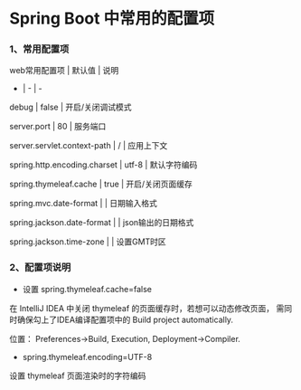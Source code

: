 # Spring Boot 中常用的配置项

### 1、常用配置项

web常用配置项 | 默认值 | 说明
 
- | - | -
 
debug | false | 开启/关闭调试模式
 
server.port | 80 | 服务端口
 
server.servlet.context-path | / | 应用上下文

spring.http.encoding.charset | utf-8 | 默认字符编码

spring.thymeleaf.cache | true | 开启/关闭页面缓存

spring.mvc.date-format |  | 日期输入格式

spring.jackson.date-format |  | json输出的日期格式

spring.jackson.time-zone |  | 设置GMT时区

### 2、配置项说明

* 设置 spring.thymeleaf.cache=false

在 IntelliJ IDEA 中关闭 thymeleaf 的页面缓存时，若想可以动态修改页面，
需同时确保勾上了IDEA编译配置项中的 Build project automatically.

位置：
Preferences->Build, Execution, Deployment->Compiler. 


* spring.thymeleaf.encoding=UTF-8

设置 thymeleaf 页面渲染时的字符编码





